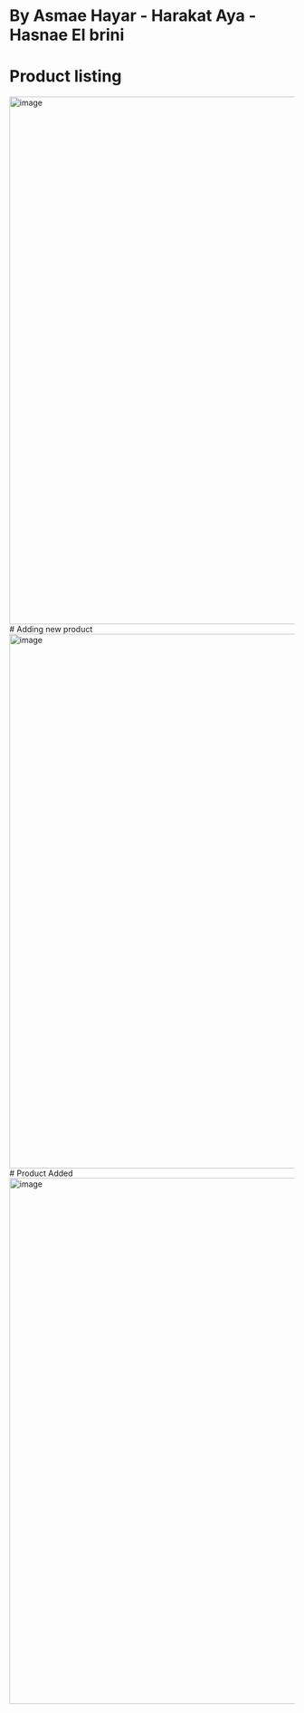 # By Asmae Hayar - Harakat Aya - Hasnae El brini
# Product listing
<img width="932" alt="image" src="https://user-images.githubusercontent.com/101927853/218282429-0082b8b3-cc52-44aa-a84d-36a24ecc053d.png">
# Adding new product
<img width="944" alt="image" src="https://user-images.githubusercontent.com/101927853/218282507-083a32f0-3511-4ef5-83ef-453bc585fe00.png">
# Product Added
<img width="929" alt="image" src="https://user-images.githubusercontent.com/101927853/218282528-4a794d36-cefb-4942-a46b-744bbdb86a50.png">


